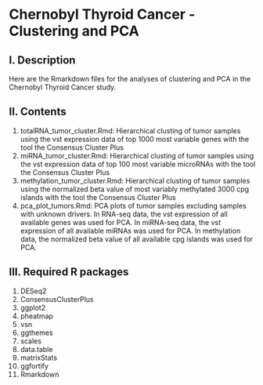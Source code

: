 # Chernobyl Thyroid Cancer - Clustering and PCA
## I. Description
Here are the Rmarkdown files for the analyses of clustering and PCA in the Chernobyl Thyroid Cancer study.
## II. Contents
1) totalRNA_tumor_cluster.Rmd: Hierarchical clusting of tumor samples using the vst expression data of top 1000 most variable genes with the tool the Consensus Cluster Plus
2) miRNA_tumor_cluster.Rmd: Hierarchical clusting of tumor samples using the vst expression data of top 100 most variable microRNAs with the tool the Consensus Cluster Plus
3) methylation_tumor_cluster.Rmd: Hierarchical clusting of tumor samples using the normalized beta value of most variably methylated 3000 cpg islands with the tool the Consensus Cluster Plus
4) pca_plot_tumors.Rmd: PCA plots of tumor samples excluding samples with unknown drivers. In RNA-seq data, the vst expression of all available genes was used for PCA. In miRNA-seq data, the vst expression of all available miRNAs was used for PCA. In methylation data, the normalized beta value of all available cpg islands was used for PCA. 
## III. Required R packages
1) DESeq2
2) ConsensusClusterPlus
3) ggplot2
4) pheatmap
5) vsn
6) ggthemes
7) scales
8) data.table
9) matrixStats
10) ggfortify
11) Rmarkdown
